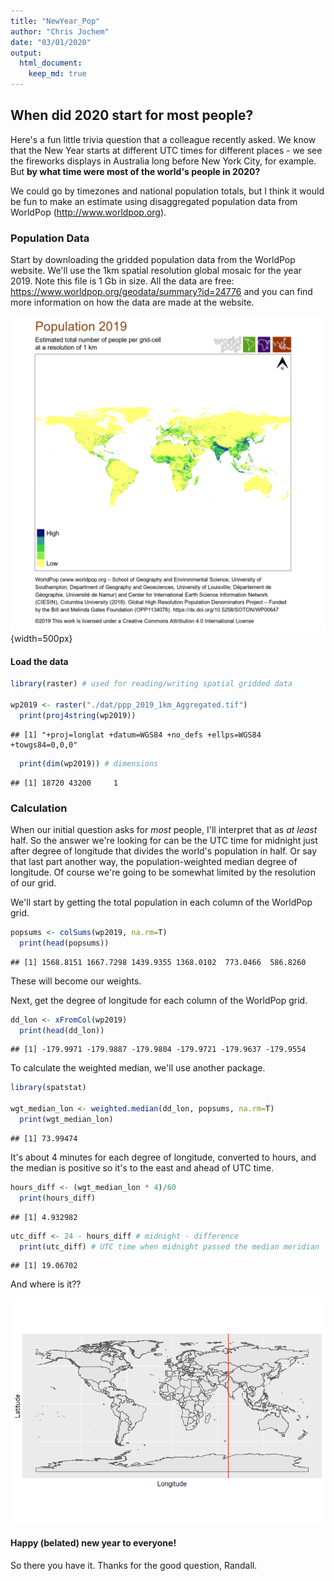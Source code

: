 ```yaml
---
title: "NewYear_Pop"
author: "Chris Jochem"
date: "03/01/2020"
output: 
  html_document: 
    keep_md: true
---
```




## When did 2020 start for most people?

Here's a fun little trivia question that a colleague recently asked. We know that the New Year starts at different UTC times for different places - we see the fireworks displays in Australia long before New York City, for example. But **by what time were most of the world's people in 2020?**

We could go by timezones and national population totals, but I think it would be fun to make an estimate using disaggregated population data from WorldPop (<http://www.worldpop.org>).

### Population Data

Start by downloading the gridded population data from the WorldPop website. We'll use the 1km spatial resolution global mosaic for the year 2019. Note this file is 1 Gb in size. All the data are free: <https://www.worldpop.org/geodata/summary?id=24776> and you can find more information on how the data are made at the website.

![](./world_ppp_wpgp_2019_Image.png){width=500px}

#### Load the data


```r
library(raster) # used for reading/writing spatial gridded data

wp2019 <- raster("./dat/ppp_2019_1km_Aggregated.tif")
  print(proj4string(wp2019))
```

```
## [1] "+proj=longlat +datum=WGS84 +no_defs +ellps=WGS84 +towgs84=0,0,0"
```

```r
  print(dim(wp2019)) # dimensions
```

```
## [1] 18720 43200     1
```

### Calculation

When our initial question asks for *most* people, I'll interpret that as *at least* half. So the answer we're looking for can be the UTC time for midnight just after degree of longitude that divides the world's population in half. Or say that last part another way, the population-weighted median degree of longitude. Of course we're going to be somewhat limited by the resolution of our grid.

We'll start by getting the total population in each column of the WorldPop grid.

```r
popsums <- colSums(wp2019, na.rm=T)
  print(head(popsums))
```

```
## [1] 1568.8151 1667.7298 1439.9355 1368.0102  773.0466  586.8260
```
These will become our weights.

Next, get the degree of longitude for each column of the WorldPop grid.

```r
dd_lon <- xFromCol(wp2019)
  print(head(dd_lon))
```

```
## [1] -179.9971 -179.9887 -179.9804 -179.9721 -179.9637 -179.9554
```

To calculate the weighted median, we'll use another package.

```r
library(spatstat)

wgt_median_lon <- weighted.median(dd_lon, popsums, na.rm=T)
  print(wgt_median_lon)
```

```
## [1] 73.99474
```

It's about 4 minutes for each degree of longitude, converted to hours, and the median is positive so it's to the east and ahead of UTC time.

```r
hours_diff <- (wgt_median_lon * 4)/60
  print(hours_diff)
```

```
## [1] 4.932982
```

```r
utc_diff <- 24 - hours_diff # midnight - difference
  print(utc_diff) # UTC time when midnight passed the median meridian
```

```
## [1] 19.06702
```
And where is it??

![](newyear_pop_files/figure-html/unnamed-chunk-6-1.png)<!-- -->

#### Happy (belated) new year to everyone!
So there you have it. Thanks for the good question, Randall. 



 


